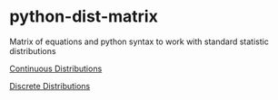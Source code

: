 # python-dist-matrix
Matrix of equations and python syntax to work with standard statistic distributions

[Continuous Distributions](https://github.com/mnguyenngo/python-dist-matrix/blob/master/SciPy-Continuous-Distributions.pdf)

[Discrete Distributions](https://github.com/mnguyenngo/python-dist-matrix/blob/master/SciPy-Discrete-Distributions.pdf)
